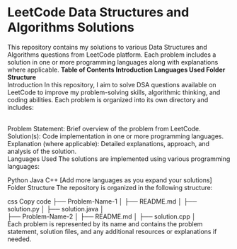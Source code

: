 <h1>LeetCode Data Structures and Algorithms Solutions</h1>
This repository contains my solutions to various Data Structures and Algorithms questions from LeetCode platform. Each problem includes a solution in one or more programming languages along with explanations where applicable.
<b>
Table of Contents
Introduction
Languages Used
Folder Structure
</b>
<br>Introduction
In this repository, I aim to solve DSA questions available on LeetCode to improve my problem-solving skills, algorithmic thinking, and coding abilities. Each problem is organized into its own directory and includes:

<br>Problem Statement: Brief overview of the problem from LeetCode.
Solution(s): Code implementation in one or more programming languages.
Explanation (where applicable): Detailed explanations, approach, and analysis of the solution.
<br>Languages Used
The solutions are implemented using various programming languages:

Python
Java
C++
[Add more languages as you expand your solutions]
<br>Folder Structure
The repository is organized in the following structure:

css
Copy code
├── Problem-Name-1
│   ├── README.md
│   ├── solution.py
│   ├── solution.java
│   
├── Problem-Name-2
│   ├── README.md
│   ├── solution.cpp
│   
Each problem is represented by its name and contains the problem statement, solution files, and any additional resources or explanations if needed.

